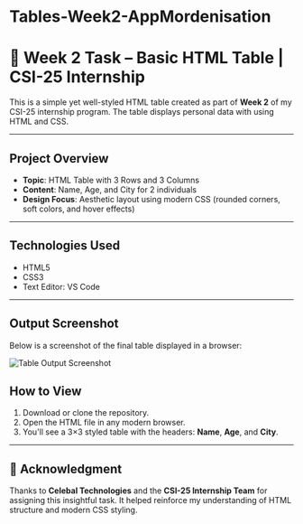 # Tables-Week2-AppMordenisation

# 📄 Week 2 Task – Basic HTML Table | CSI-25 Internship

This is a simple yet well-styled HTML table created as part of **Week 2** of my CSI-25 internship program. The table displays personal data with using HTML and CSS.

---

## Project Overview

- **Topic**: HTML Table with 3 Rows and 3 Columns
- **Content**: Name, Age, and City for 2 individuals
- **Design Focus**: Aesthetic layout using modern CSS (rounded corners, soft colors, and hover effects)

---

##  Technologies Used

- HTML5
- CSS3
- Text Editor: VS Code

---

##  Output Screenshot

Below is a screenshot of the final table displayed in a browser:

![Table Output Screenshot](Screenshot2025-06-15231505.png)


##  How to View

1. Download or clone the repository.
2. Open the HTML file in any modern browser.
3. You'll see a 3×3 styled table with the headers: **Name**, **Age**, and **City**.

---

## 🙏 Acknowledgment

Thanks to **Celebal Technologies** and the **CSI-25 Internship Team** for assigning this insightful task. It helped reinforce my understanding of HTML structure and modern CSS styling.

